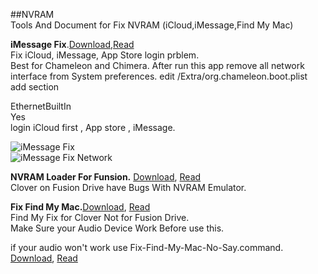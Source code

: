 ##NVRAM   
Tools And Document for Fix NVRAM (iCloud,iMessage,Find My Mac)    
     
**iMessage Fix**.[Download](https://raw.github.com/xenatt/Hackintosh/master/NVRAM/iMessageFix.dmg),[Read](https://raw.github.com/xenatt/Hackintosh/master/NVRAM/iMessageFix.applescript)       
Fix iCloud, iMessage,  App Store login prblem.  
Best for Chameleon and Chimera.  After run this app remove all network interface from System preferences.
edit /Extra/org.chameleon.boot.plist add section    

<key>EthernetBuiltIn</key>   
<string>Yes</string>    
login iCloud first , App store , iMessage.                 
     
![iMessage Fix](https://raw.github.com/xenatt/Hackintosh/master/NVRAM/iMessageFix.png)      
![iMessage Fix Network](https://raw.github.com/xenatt/Hackintosh/master/NVRAM/iMessageFixNetwork.png)     
 

**NVRAM Loader For Funsion.** [Download](https://raw.github.com/xenatt/Hackintosh/master/NVRAM/FusionLoadNvram.command), [Read](https://github.com/xenatt/Hackintosh/blob/master/NVRAM/FusionLoadNvram.command)    
Clover on Fusion Drive have Bugs With NVRAM Emulator.   

**Fix Find My Mac.**[Download](https://raw.github.com/xenatt/Hackintosh/master/NVRAM/Fix-Find-My-Mac.command), [Read](https://github.com/xenatt/Hackintosh/blob/master/NVRAM/Fix-Find-My-Mac.command)  
Find My Fix for Clover Not for Fusion Drive.    
Make Sure your Audio Device Work Before use this.     

if your audio won't work use Fix-Find-My-Mac-No-Say.command. [Download](https://raw.github.com/xenatt/Hackintosh/master/NVRAM/Fix-Find-My-Mac-No-Say.command), [Read](https://github.com/xenatt/Hackintosh/blob/master/NVRAM/Fix-Find-My-Mac-No-Say.command)   
